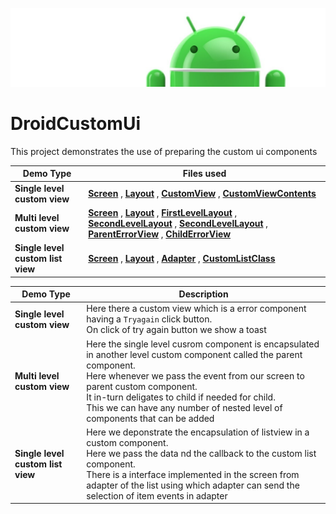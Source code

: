 ![Banner](images/Logo-new.png)

# DroidCustomUi
This project demonstrates the use of preparing the custom ui components


**Demo Type** | **Files used** 
------------- | -------------- 
**Single level custom view** | [**Screen**](app/src/main/java/com/demo/code/ui/singleLevel/SingleLevelUiFragment.kt) , [**Layout**](app/src/main/res/layout/fragment_single_level.xml) , [**CustomView**](app/src/main/java/com/demo/code/ui/custom/ErrorView.kt) , [**CustomViewContents**](app/src/main/res/layout/error_view.xml)
**Multi level custom view** | [**Screen**](app/src/main/java/com/demo/code/ui/multiLevel/MultiLevelUiFragment.kt) , [**Layout**](app/src/main/res/layout/fragment_multi_level.xml) , [**FirstLevelLayout**](app/src/main/res/layout/parent_error_view.xml) , [**SecondLevelLayout**](app/src/main/res/layout/error_view.xml) , [**SecondLevelLayout**](app/src/main/res/layout/error_view.xml) , [**ParentErrorView**](app/src/main/java/com/demo/code/ui/custom/ParentErrorView.kt) , [**ChildErrorView**](app/src/main/java/com/demo/code/ui/custom/ErrorView.kt)
**Single level custom list view** | [**Screen**](app/src/main/java/com/demo/code/ui/singleLevelListView/SingleLevelListFragment.kt) , [**Layout**](app/src/main/res/layout/fragment_single_level_list.xml) , [**Adapter**](app/src/main/java/com/demo/code/ui/custom/CustomListAdapter.kt) , [**CustomListClass**](app/src/main/java/com/demo/code/ui/custom/CustomListItems.kt)



**Demo Type** | **Description**
------------- | --------------
**Single level custom view** | Here there a custom view which is a error component having a `Tryagain` click button.<br /> On click of try again button we show a toast
**Multi level custom view** | Here the single level cusrom component is encapsulated in another level custom component called the parent component. <br /> Here whenever we pass the event from our screen to parent custom component. <br /> It in-turn deligates to child if needed for child. <br />This we can have any number of nested level of components that can be added
**Single level custom list view** | Here we deponstrate the encapsulation of listview in a custom component. <br />Here we pass the data nd the callback to the custom list component. <br />There is a interface implemented in the screen from adapter of the list using which adapter can send the selection of item events in adapter
